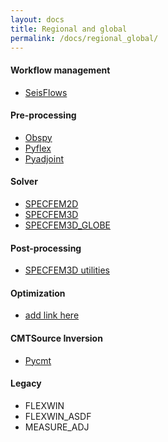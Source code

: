 ```yaml
---
layout: docs
title: Regional and global
permalink: /docs/regional_global/
---
```


#### Workflow management

- [SeisFlows](https://github.com/PrincetonUniversity/seisflows)

#### Pre-processing

- [Obspy](https://github.com/obspy/obspy/wiki)
- [Pyflex](https://github.com/krischer/pyadjoint)
- [Pyadjoint](https://github.com/krischer/pyadjoint)

#### Solver

- [SPECFEM2D](https://github.com/geodynamics/specfem2d)
- [SPECFEM3D](https://github.com/geodynamics/specfem3d)
- [SPECFEM3D_GLOBE](https://github.com/geodynamics/specfem3d_globe)


#### Post-processing

- [SPECFEM3D utilities](https://github.com/geodynamics/specfem3d/tree/master/src/tomography)


#### Optimization

- [add link here]()

#### CMTSource Inversion

- [Pycmt](https://github.com/wjlei1990/pycmt3d)

#### Legacy

- FLEXWIN
- FLEXWIN_ASDF
- MEASURE_ADJ

